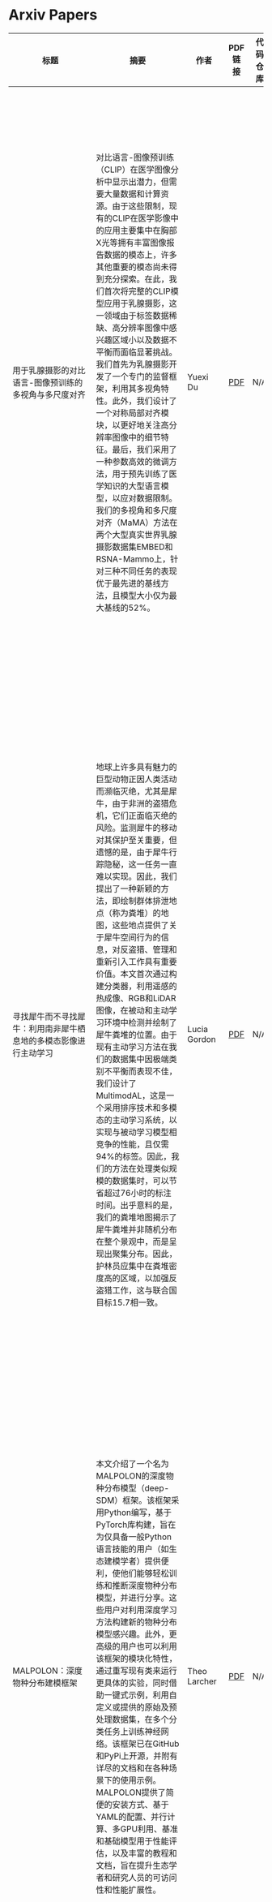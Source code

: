 # Arxiv Papers

| 标题  | 摘要 | 作者 | PDF链接 | 代码仓库 | Title | Abstract | 
|-------|---------|----------|-----------|------------------|--------------------|---------|
| 用于乳腺摄影的对比语言-图像预训练的多视角与多尺度对齐 | 对比语言-图像预训练（CLIP）在医学图像分析中显示出潜力，但需要大量数据和计算资源。由于这些限制，现有的CLIP在医学影像中的应用主要集中在胸部X光等拥有丰富图像报告数据的模态上，许多其他重要的模态尚未得到充分探索。在此，我们首次将完整的CLIP模型应用于乳腺摄影，这一领域由于标签数据稀缺、高分辨率图像中感兴趣区域小以及数据不平衡而面临显著挑战。我们首先为乳腺摄影开发了一个专门的监督框架，利用其多视角特性。此外，我们设计了一个对称局部对齐模块，以更好地关注高分辨率图像中的细节特征。最后，我们采用了一种参数高效的微调方法，用于预先训练了医学知识的大型语言模型，以应对数据限制。我们的多视角和多尺度对齐（MaMA）方法在两个大型真实世界乳腺摄影数据集EMBED和RSNA-Mammo上，针对三种不同任务的表现优于最先进的基线方法，且模型大小仅为最大基线的52%。 | Yuexi Du | [PDF](http://arxiv.org/pdf/2409.18119v1) | N/A | Multi-View and Multi-Scale Alignment for Contrastive Language-Image Pre-training in Mammography | Contrastive Language-Image Pre-training (CLIP) shows promise in medical image analysis but requires substantial data and computational resources. Due to these restrictions, existing CLIP applications in medical imaging focus mainly on modalities like chest X-rays that have abundant image-report data available, leaving many other important modalities under-explored. Here, we propose the first adaptation of the full CLIP model to mammography, which presents significant challenges due to labeled data scarcity, high-resolution images with small regions of interest, and data imbalance. We first develop a specialized supervision framework for mammography that leverages its multi-view nature. Furthermore, we design a symmetric local alignment module to better focus on detailed features in high-resolution images. Lastly, we incorporate a parameter-efficient fine-tuning approach for large language models pre-trained with medical knowledge to address data limitations. Our multi-view and multi-scale alignment (MaMA) method outperforms state-of-the-art baselines for three different tasks on two large real-world mammography datasets, EMBED and RSNA-Mammo, with only 52% model size compared with the largest baseline. |
| 寻找犀牛而不寻找犀牛：利用南非犀牛栖息地的多模态影像进行主动学习 | 地球上许多具有魅力的巨型动物正因人类活动而濒临灭绝，尤其是犀牛，由于非洲的盗猎危机，它们正面临灭绝的风险。监测犀牛的移动对其保护至关重要，但遗憾的是，由于犀牛行踪隐秘，这一任务一直难以实现。因此，我们提出了一种新颖的方法，即绘制群体排泄地点（称为粪堆）的地图，这些地点提供了关于犀牛空间行为的信息，对反盗猎、管理和重新引入工作具有重要价值。本文首次通过构建分类器，利用遥感的热成像、RGB和LiDAR图像，在被动和主动学习环境中检测并绘制了犀牛粪堆的位置。由于现有主动学习方法在我们的数据集中因极端类别不平衡而表现不佳，我们设计了MultimodAL，这是一个采用排序技术和多模态的主动学习系统，以实现与被动学习模型相竞争的性能，且仅需94%的标签。因此，我们的方法在处理类似规模的数据集时，可以节省超过76小时的标注时间。出乎意料的是，我们的粪堆地图揭示了犀牛粪堆并非随机分布在整个景观中，而是呈现出聚集分布。因此，护林员应集中在粪堆密度高的区域，以加强反盗猎工作，这与联合国目标15.7相一致。 | Lucia Gordon | [PDF](http://arxiv.org/pdf/2409.18104v1) | N/A | Find Rhinos without Finding Rhinos: Active Learning with Multimodal Imagery of South African Rhino Habitats | Much of Earth's charismatic megafauna is endangered by human activities, particularly the rhino, which is at risk of extinction due to the poaching crisis in Africa. Monitoring rhinos' movement is crucial to their protection but has unfortunately proven difficult because rhinos are elusive. Therefore, instead of tracking rhinos, we propose the novel approach of mapping communal defecation sites, called middens, which give information about rhinos' spatial behavior valuable to anti-poaching, management, and reintroduction efforts. This paper provides the first-ever mapping of rhino midden locations by building classifiers to detect them using remotely sensed thermal, RGB, and LiDAR imagery in passive and active learning settings. As existing active learning methods perform poorly due to the extreme class imbalance in our dataset, we design MultimodAL, an active learning system employing a ranking technique and multimodality to achieve competitive performance with passive learning models with 94% fewer labels. Our methods could therefore save over 76 hours in labeling time when used on a similarly-sized dataset. Unexpectedly, our midden map reveals that rhino middens are not randomly distributed throughout the landscape; rather, they are clustered. Consequently, rangers should be targeted at areas with high midden densities to strengthen anti-poaching efforts, in line with UN Target 15.7. |
| MALPOLON：深度物种分布建模框架 | 本文介绍了一个名为MALPOLON的深度物种分布模型（deep-SDM）框架。该框架采用Python编写，基于PyTorch库构建，旨在为仅具备一般Python语言技能的用户（如生态建模学者）提供便利，使他们能够轻松训练和推断深度物种分布模型，并进行分享。这些用户对利用深度学习方法构建新的物种分布模型感兴趣。此外，更高级的用户也可以利用该框架的模块化特性，通过重写现有类来运行更具体的实验，同时借助一键式示例，利用自定义或提供的原始及预处理数据集，在多个分类任务上训练神经网络。该框架已在GitHub和PyPi上开源，并附有详尽的文档和在各种场景下的使用示例。MALPOLON提供了简便的安装方式、基于YAML的配置、并行计算、多GPU利用、基准和基础模型用于性能评估，以及丰富的教程和文档，旨在提升生态学者和研究人员的可访问性和性能扩展性。 | Theo Larcher | [PDF](http://arxiv.org/pdf/2409.18102v1) | N/A | MALPOLON: A Framework for Deep Species Distribution Modeling | This paper describes a deep-SDM framework, MALPOLON. Written in Python and built upon the PyTorch library, this framework aims to facilitate training and inferences of deep species distribution models (deep-SDM) and sharing for users with only general Python language skills (e.g., modeling ecologists) who are interested in testing deep learning approaches to build new SDMs. More advanced users can also benefit from the framework's modularity to run more specific experiments by overriding existing classes while taking advantage of press-button examples to train neural networks on multiple classification tasks using custom or provided raw and pre-processed datasets. The framework is open-sourced on GitHub and PyPi along with extensive documentation and examples of use in various scenarios. MALPOLON offers straightforward installation, YAML-based configuration, parallel computing, multi-GPU utilization, baseline and foundational models for benchmarking, and extensive tutorials/documentation, aiming to enhance accessibility and performance scalability for ecologists and researchers. |
| 基于人工智能的增强现实技术在卫星装配、集成与测试中的应用 | 人工智能（AI）与增强现实（AR）的融合有望通过提高精度、减少人为错误以及在洁净室环境中提升操作效率，彻底改变卫星装配、集成和测试（AIT）流程。本文介绍了欧洲航天局（ESA）的“AI for AR in Satellite AIT”项目，该项目结合实时计算机视觉和AR系统，以协助技术人员进行卫星装配。利用微软HoloLens 2作为AR接口，该系统提供情境感知的指导和实时反馈，解决了AIT工作流程中物体识别和6D姿态估计的复杂性。所有AI模型的准确率均超过70%，其中检测模型的准确率超过95%，显示出高水平的性能和可靠性。本研究的一个重要贡献在于有效利用合成数据进行AR应用中的AI模型训练，解决了在高度动态的卫星环境中获取真实世界数据集的重大挑战，并创建了用于自动标注的分割一切模型（SAMAL），该模型实现了对真实数据的自动标注，速度比人工标注快20倍。研究结果表明，AI驱动的AR系统在自动化关键卫星装配任务方面的有效性，为航天工业未来的创新奠定了基础。 | Alvaro Patricio | [PDF](http://arxiv.org/pdf/2409.18101v1) | N/A | AI-Powered Augmented Reality for Satellite Assembly, Integration and Test | The integration of Artificial Intelligence (AI) and Augmented Reality (AR) is set to transform satellite Assembly, Integration, and Testing (AIT) processes by enhancing precision, minimizing human error, and improving operational efficiency in cleanroom environments. This paper presents a technical description of the European Space Agency's (ESA) project "AI for AR in Satellite AIT," which combines real-time computer vision and AR systems to assist technicians during satellite assembly. Leveraging Microsoft HoloLens 2 as the AR interface, the system delivers context-aware instructions and real-time feedback, tackling the complexities of object recognition and 6D pose estimation in AIT workflows. All AI models demonstrated over 70% accuracy, with the detection model exceeding 95% accuracy, indicating a high level of performance and reliability. A key contribution of this work lies in the effective use of synthetic data for training AI models in AR applications, addressing the significant challenges of obtaining real-world datasets in highly dynamic satellite environments, as well as the creation of the Segmented Anything Model for Automatic Labelling (SAMAL), which facilitates the automatic annotation of real data, achieving speeds up to 20 times faster than manual human annotation. The findings demonstrate the efficacy of AI-driven AR systems in automating critical satellite assembly tasks, setting a foundation for future innovations in the space industry. |
| 自监督预训练用于心血管磁共振电影分割 | 自监督预训练（SSP）在从大量未标注数据集中学习方面显示出有希望的结果，因此可能对自动心血管磁共振（CMR）短轴电影分割有用。然而，关于SSP对分割益处的不一致报告使得将其应用于CMR变得困难。因此，本研究旨在评估SSP方法在CMR电影分割中的效果。为此，使用了296名受试者（90618张2D切片）的短轴电影堆栈进行未标注预训练，采用了四种SSP方法：SimCLR、位置对比学习、DINO和掩码图像建模（MIM）。对每种SSP方法，使用不同数量的受试者子集进行2D模型的有监督微调，并从头开始训练一个2D基线模型。微调后的模型与基线模型在140名受试者的测试数据集中使用3D Dice相似系数（DSC）进行比较。SSP方法在最大有监督微调子集上与基线相比没有性能提升（DSC = 0.89）。当仅有10名受试者（231张2D切片）可用于有监督训练时，使用MIM的SSP（DSC = 0.86）优于从头开始训练（DSC = 0.82）。本研究发现，当标注训练数据稀缺时，SSP对CMR电影分割具有价值，但在有充足标注数据时，对最先进的深度学习方法没有帮助。此外，SSP方法的选择很重要。代码公开在：https://github.com/q-cardIA/ssp-cmr-cine-segmentation。 | Rob A. J. de Mooij | [PDF](http://arxiv.org/pdf/2409.18100v1) | N/A | Self-supervised Pretraining for Cardiovascular Magnetic Resonance Cine Segmentation | Self-supervised pretraining (SSP) has shown promising results in learning from large unlabeled datasets and, thus, could be useful for automated cardiovascular magnetic resonance (CMR) short-axis cine segmentation. However, inconsistent reports of the benefits of SSP for segmentation have made it difficult to apply SSP to CMR. Therefore, this study aimed to evaluate SSP methods for CMR cine segmentation.   To this end, short-axis cine stacks of 296 subjects (90618 2D slices) were used for unlabeled pretraining with four SSP methods; SimCLR, positional contrastive learning, DINO, and masked image modeling (MIM). Subsets of varying numbers of subjects were used for supervised fine-tuning of 2D models for each SSP method, as well as to train a 2D baseline model from scratch. The fine-tuned models were compared to the baseline using the 3D Dice similarity coefficient (DSC) in a test dataset of 140 subjects.   The SSP methods showed no performance gains with the largest supervised fine-tuning subset compared to the baseline (DSC = 0.89). When only 10 subjects (231 2D slices) are available for supervised training, SSP using MIM (DSC = 0.86) improves over training from scratch (DSC = 0.82).   This study found that SSP is valuable for CMR cine segmentation when labeled training data is scarce, but does not aid state-of-the-art deep learning methods when ample labeled data is available. Moreover, the choice of SSP method is important. The code is publicly available at: https://github.com/q-cardIA/ssp-cmr-cine-segmentation |
| EfficientCrackNet：一种用于裂缝分割的轻量级模型 | 裂缝检测，尤其是从路面图像中进行检测，由于存在强度不均匀、复杂拓扑结构、低对比度和噪声背景等固有复杂性，在计算机视觉领域构成了巨大的挑战。自动化裂缝检测对于维护建筑物、路面和桥梁等关键基础设施的结构完整性至关重要。现有的轻量级方法常常面临计算效率低下、裂缝模式复杂和背景困难等挑战，导致检测不准确且不适用于实际应用。为了解决这些限制，我们提出了EfficientCrackNet，这是一种轻量级混合模型，结合了卷积神经网络（CNN）和变压器（transformers），用于精确的裂缝分割。EfficientCrackNet集成了深度可分离卷积（DSC）层和MobileViT块，以捕捉全局和局部特征。该模型采用了边缘提取方法（EEM），无需预训练即可实现高效的裂缝边缘检测，并使用超轻量级子空间注意力模块（ULSAM）来增强特征提取。在三个基准数据集Crack500、DeepCrack和GAPs384上的广泛实验表明，EfficientCrackNet在性能上优于现有的轻量级模型，同时仅需0.26M参数和0.483 GFLOPs。所提出的模型在准确性和计算效率之间提供了最佳平衡，优于最先进的轻量级模型，并为实际裂缝分割提供了强大且适应性强的解决方案。 | Abid Hasan Zim | [PDF](http://arxiv.org/pdf/2409.18099v1) | N/A | EfficientCrackNet: A Lightweight Model for Crack Segmentation | Crack detection, particularly from pavement images, presents a formidable challenge in the domain of computer vision due to several inherent complexities such as intensity inhomogeneity, intricate topologies, low contrast, and noisy backgrounds. Automated crack detection is crucial for maintaining the structural integrity of essential infrastructures, including buildings, pavements, and bridges. Existing lightweight methods often face challenges including computational inefficiency, complex crack patterns, and difficult backgrounds, leading to inaccurate detection and impracticality for real-world applications. To address these limitations, we propose EfficientCrackNet, a lightweight hybrid model combining Convolutional Neural Networks (CNNs) and transformers for precise crack segmentation. EfficientCrackNet integrates depthwise separable convolutions (DSC) layers and MobileViT block to capture both global and local features. The model employs an Edge Extraction Method (EEM) and for efficient crack edge detection without pretraining, and Ultra-Lightweight Subspace Attention Module (ULSAM) to enhance feature extraction. Extensive experiments on three benchmark datasets Crack500, DeepCrack, and GAPs384 demonstrate that EfficientCrackNet achieves superior performance compared to existing lightweight models, while requiring only 0.26M parameters, and 0.483 FLOPs (G). The proposed model offers an optimal balance between accuracy and computational efficiency, outperforming state-of-the-art lightweight models, and providing a robust and adaptable solution for real-world crack segmentation. |
| DiffSSC：使用去噪扩散概率模型实现语义激光雷达扫描完成 | 感知系统在自动驾驶中发挥着至关重要的作用，集成了多种传感器和相应的计算机视觉算法。三维激光雷达传感器广泛用于捕捉车辆周围环境的稀疏点云。然而，由于这些点云的稀疏性和缺乏语义信息，此类系统难以感知被遮挡区域和场景中的间隙。为了应对这些挑战，语义场景补全（SSC）结合了未观察到的几何形状和场景中的语义信息，旨在提供更完整的场景表示。基于扩散模型在图像生成和超分辨率任务中取得的显著成果，我们提出将其扩展到SSC任务中，通过分别在点和语义空间中实现噪声化和去噪扩散过程。为了控制生成过程，我们采用语义激光雷达点云作为条件输入，并设计局部和全局正则化损失以稳定去噪过程。我们在自动驾驶数据集上评估了我们的方法，结果表明我们的方法在SSC任务上优于当前最先进的技术。 | Helin Cao | [PDF](http://arxiv.org/pdf/2409.18092v1) | N/A | DiffSSC: Semantic LiDAR Scan Completion using Denoising Diffusion Probabilistic Models | Perception systems play a crucial role in autonomous driving, incorporating multiple sensors and corresponding computer vision algorithms. 3D LiDAR sensors are widely used to capture sparse point clouds of the vehicle's surroundings. However, such systems struggle to perceive occluded areas and gaps in the scene due to the sparsity of these point clouds and their lack of semantics. To address these challenges, Semantic Scene Completion (SSC) jointly predicts unobserved geometry and semantics in the scene given raw LiDAR measurements, aiming for a more complete scene representation. Building on promising results of diffusion models in image generation and super-resolution tasks, we propose their extension to SSC by implementing the noising and denoising diffusion processes in the point and semantic spaces individually. To control the generation, we employ semantic LiDAR point clouds as conditional input and design local and global regularization losses to stabilize the denoising process. We evaluate our approach on autonomous driving datasets and our approach outperforms the state-of-the-art for SSC. |
| GSON：一种基于群体的社会导航框架，采用大型多模态模型 | 随着以人为中心的环境中服务机器人和自动驾驶车辆的数量不断增加，它们的需求已不仅仅局限于导航至目的地。它们还必须考虑动态的社会情境，确保在共享空间中对他人表现出尊重和舒适，这对感知和规划提出了重大挑战。本文中，我们提出了一个基于群体的社会导航框架GSON，通过提升大型多模态模型（LMM）的视觉推理能力，使移动机器人能够感知并利用周围的社会群体。在感知方面，我们应用视觉提示技术，以零样本方式提取行人之间的社会关系，并将结果与鲁棒的行人检测和跟踪流程结合，以缓解LMM推理速度低的问题。在获得感知结果后，规划系统被设计为避免破坏当前的社会结构。我们采用基于社会结构的中间层规划器作为全局路径规划和局部运动规划之间的桥梁，以保持全局上下文和反应性响应。所提出的方法在涉及复杂社会结构理解和推理的真实世界移动机器人导航任务中得到了验证。实验结果表明，与多个基线相比，该系统在这些场景中的有效性。 | Shangyi Luo | [PDF](http://arxiv.org/pdf/2409.18084v1) | N/A | GSON: A Group-based Social Navigation Framework with Large Multimodal Model | As the number of service robots and autonomous vehicles in human-centered environments grows, their requirements go beyond simply navigating to a destination. They must also take into account dynamic social contexts and ensure respect and comfort for others in shared spaces, which poses significant challenges for perception and planning. In this paper, we present a group-based social navigation framework GSON to enable mobile robots to perceive and exploit the social group of their surroundings by leveling the visual reasoning capability of the Large Multimodal Model (LMM). For perception, we apply visual prompting techniques to zero-shot extract the social relationship among pedestrians and combine the result with a robust pedestrian detection and tracking pipeline to alleviate the problem of low inference speed of the LMM. Given the perception result, the planning system is designed to avoid disrupting the current social structure. We adopt a social structure-based mid-level planner as a bridge between global path planning and local motion planning to preserve the global context and reactive response. The proposed method is validated on real-world mobile robot navigation tasks involving complex social structure understanding and reasoning. Experimental results demonstrate the effectiveness of the system in these scenarios compared with several baselines. |
| SKT：将状态感知的关键点轨迹与视觉-语言模型结合，用于机器人服装操作 | 自动化处理服装对辅助机器人来说是一个重大挑战，因为服装具有多样性和可变形性。传统方法通常需要为每种服装类型单独建模，这限制了扩展性和适应性。相比之下，本文提出了一种利用视觉语言模型（VLM）的统一方法，以提高跨不同服装类别的关键点预测。通过解读视觉和语义信息，我们的模型使机器人能够使用单一模型管理不同的服装状态。我们利用先进的模拟技术创建了一个大规模的合成数据集，使得无需大量真实世界数据即可进行可扩展的训练。实验结果表明，基于VLM的方法显著提高了关键点检测的准确性和任务成功率，为机器人服装处理提供了更灵活和通用的解决方案。此外，这项研究还强调了VLM在单一框架内统一各种服装处理任务的潜力，为未来在家居自动化和辅助机器人领域的更广泛应用铺平了道路。 | Xin Li | [PDF](http://arxiv.org/pdf/2409.18082v1) | N/A | SKT: Integrating State-Aware Keypoint Trajectories with Vision-Language Models for Robotic Garment Manipulation | Automating garment manipulation poses a significant challenge for assistive robotics due to the diverse and deformable nature of garments. Traditional approaches typically require separate models for each garment type, which limits scalability and adaptability. In contrast, this paper presents a unified approach using vision-language models (VLMs) to improve keypoint prediction across various garment categories. By interpreting both visual and semantic information, our model enables robots to manage different garment states with a single model. We created a large-scale synthetic dataset using advanced simulation techniques, allowing scalable training without extensive real-world data. Experimental results indicate that the VLM-based method significantly enhances keypoint detection accuracy and task success rates, providing a more flexible and general solution for robotic garment manipulation. In addition, this research also underscores the potential of VLMs to unify various garment manipulation tasks within a single framework, paving the way for broader applications in home automation and assistive robotics for future. |
| 在遵循自然语言指令之前推断人类的意图 | 为了让AI代理能够对人类有所帮助，它们应当能够遵循自然语言指令，在人类环境中完成日常的合作任务。然而，真实的人类指令本身就具有模糊性，因为说话者假设听者对其隐含的目标和意图有足够的先验知识。标准的语言理解和规划方法无法解决这种模糊性，因为它们没有将人类的内在目标建模为环境中的额外部分可观察因素。我们提出了一种新的框架，名为“遵循指令并进行社会和具身推理”（Follow Instructions with Social and Embodied Reasoning, FISER），旨在更好地遵循协作具身任务中的自然语言指令。我们的框架明确地将人类目标和意图作为中间推理步骤进行推断。我们实现了一系列基于Transformer的模型，并在一个具有挑战性的基准测试——HandMeThat上进行了评估。实证结果表明，在制定行动计划之前，使用社会推理来明确推断人类意图的方法优于纯粹的端到端方法。我们还将其与强大的基线方法进行了比较，包括在最大可用预训练语言模型上进行的“思维链”提示，发现FISER在所研究的具身社会推理任务中表现更佳，达到了HandMeThat上的最新技术水平。 | Yanming Wan | [PDF](http://arxiv.org/pdf/2409.18073v1) | N/A | Infer Human's Intentions Before Following Natural Language Instructions | For AI agents to be helpful to humans, they should be able to follow natural language instructions to complete everyday cooperative tasks in human environments. However, real human instructions inherently possess ambiguity, because the human speakers assume sufficient prior knowledge about their hidden goals and intentions. Standard language grounding and planning methods fail to address such ambiguities because they do not model human internal goals as additional partially observable factors in the environment. We propose a new framework, Follow Instructions with Social and Embodied Reasoning (FISER), aiming for better natural language instruction following in collaborative embodied tasks. Our framework makes explicit inferences about human goals and intentions as intermediate reasoning steps. We implement a set of Transformer-based models and evaluate them over a challenging benchmark, HandMeThat. We empirically demonstrate that using social reasoning to explicitly infer human intentions before making action plans surpasses purely end-to-end approaches. We also compare our implementation with strong baselines, including Chain of Thought prompting on the largest available pre-trained language models, and find that FISER provides better performance on the embodied social reasoning tasks under investigation, reaching the state-of-the-art on HandMeThat. |
